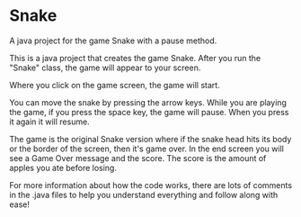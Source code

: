# Snake
A java project for the game Snake with a pause method.

This is a java project that creates the game Snake. After you run the "Snake" class, the game will appear to your screen. 

Where you click on the game screen, the game will start.

You can move the snake by pressing the arrow keys. While you are playing the game, if you press the space key, the game will pause. When you press it again it will resume.

The game is the original Snake version where if the snake head hits its body or the border of the screen, then it's game over. In the end screen you will see a Game Over message and the score. The score is the amount of apples you ate before losing.

For more information about how the code works, there are lots of comments in the .java files to help you understand everything and follow along with ease!

